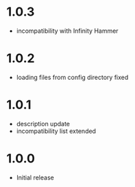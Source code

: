 # 1.0.3
* incompatibility with Infinity Hammer

# 1.0.2
* loading files from config directory fixed

# 1.0.1
* description update
* incompatibility list extended

# 1.0.0
* Initial release